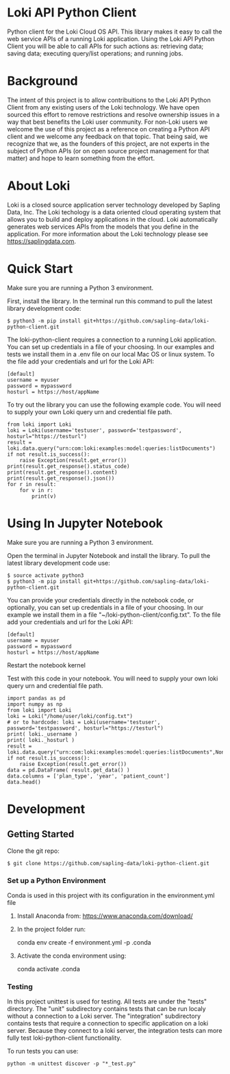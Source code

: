 # Loki API Python Client
Python client for the Loki Cloud OS API. This library makes it easy to call the web service APIs of a running Loki application. Using the Loki API Python Client you will be able to call APIs for such actions as: retrieving data; saving data; executing query/list operations; and running jobs. 

# Background
The intent of this project is to allow contribuitions to the Loki API Python Client from any existing users of the Loki technology. We have open sourced this effort to remove restrictions and resolve ownership issues in a way that best benefits the Loki user community. For non-Loki users we welcome the use of this project as a reference on creating a Python API client and we welcome any feedback on that topic. That being said, we recognize that we, as the founders of this project, are not experts in the subject of Python APIs (or on open source project management for that matter) and hope to learn something from the effort.

# About Loki
Loki is a closed source application server technology developed by Sapling Data, Inc. The Loki techology is a data oriented cloud operating system that allows you to build and deploy applications in the cloud. Loki automatically generates web services APIs from the models that you define in the application. For more information about the Loki technology please see https://saplingdata.com.

# Quick Start
Make sure you are running a Python 3 environment.

First, install the library. In the terminal run this command to pull the latest library development code:

    $ python3 -m pip install git+https://github.com/sapling-data/loki-python-client.git

The loki-python-client requires a connection to a running Loki application. You can set up credentials in a file of your choosing. In our examples and tests we install them in a .env file on our local Mac OS or linux system. To the file add your credentials and url for the Loki API:

    [default]
    username = myuser
    password = mypassword
    hosturl = https://host/appName

To try out the library you can use the following example code.  You will need to supply your own Loki query urn and credential file path.

    from loki import Loki
    loki = Loki(username='testuser', password='testpassword', hosturl="https://testurl")
    result = loki.data.query("urn:com:loki:examples:model:queries:listDocuments")
    if not result.is_success():
        raise Exception(result.get_error())
    print(result.get_response().status_code)
    print(result.get_response().content)
    print(result.get_response().json())
    for r in result:
        for v in r:
            print(v)

# Using In Jupyter Notebook

Make sure you are running a Python 3 environment.

Open the terminal in Jupyter Notebook and install the library. To pull the latest library development code use:

    $ source activate python3
    $ python3 -m pip install git+https://github.com/sapling-data/loki-python-client.git

You can provide your credentials directly in the notebook code, or optionally, you can set up credentials in a file of your choosing. In our example we install them in a file "~/loki-python-client/config.txt". To the file add your credentials and url for the Loki API:

    [default]
    username = myuser
    password = mypassword
    hosturl = https://host/appName

Restart the notebook kernel

Test with this code in your notebook. You will need to supply your own loki query urn and credential file path.

    import pandas as pd
    import numpy as np
    from loki import Loki
    loki = Loki("/home/user/loki/config.txt")
    # or to hardcode: loki = Loki(username='testuser', password='testpassword', hosturl="https://testurl")
    print( loki._username )
    print( loki._hosturl )
    result = loki.data.query("urn:com:loki:examples:model:queries:listDocuments",None)
    if not result.is_success():
        raise Exception(result.get_error())
    data = pd.DataFrame( result.get_data() )
    data.columns = ['plan_type', 'year', 'patient_count']
    data.head()

# Development

## Getting Started

Clone the git repo:

    $ git clone https://github.com/sapling-data/loki-python-client.git

### Set up a Python Environment

Conda is used in this project with its configuration in the environment.yml file

1. Install Anaconda from: https://www.anaconda.com/download/
2. In the project folder run:

    conda env create -f environment.yml -p .conda

3. Activate the conda environment using:

    conda activate .conda

### Testing

In this project unittest is used for testing. All tests are under the "tests" directory.
The "unit" subdirectory contains tests that can be run localy without a connection to a Loki server.
The "integration" subdirectory contains tests that require a connection to specific application on a loki server.
Because they connect to a loki server, the integration tests can more fully test loki-python-client functionality.

To run tests you can use:

    python -m unittest discover -p "*_test.py"